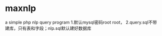 # maxnlp
a simple php nlp query program
1.默认mysql密码root root，
2.query.sql不带建库，只有表和字段；nlp.sql默认建好数据库
